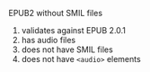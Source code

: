 EPUB2 without SMIL files

1. validates against EPUB 2.0.1
2. has audio files
3. does not have SMIL files
4. does not have `<audio>` elements

